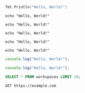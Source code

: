 ```go
fmt.Println("Hello, World!")
```

```shellscript
echo "Hello, World!"
```

```shellscript
echo "Hello, World!"
```

```shellscript
echo "Hello, World!"
```

```shellscript
echo "Hello, World!"
```

```shellscript
echo "Hello, World!"
```

```js
console.log("Hello, World!");
```

```ts
console.log("Hello, World!");
```

```sql
SELECT * FROM workspaces LIMIT 10;
```

```http
GET https://example.com
```